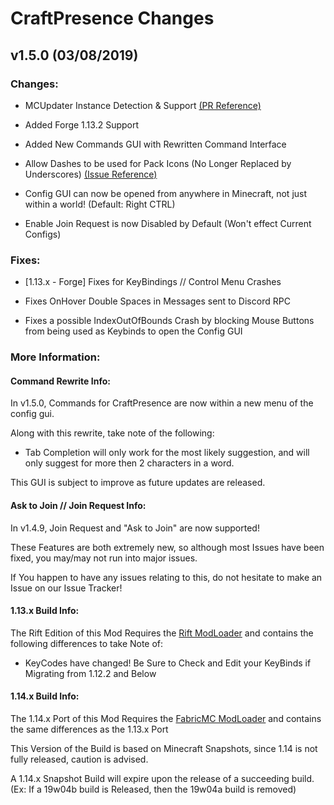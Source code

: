# CraftPresence Changes

## v1.5.0 (03/08/2019)

### Changes:

* MCUpdater Instance Detection & Support [(PR Reference)](https://gitlab.com/CDAGaming/CraftPresence/merge_requests/1)

* Added Forge 1.13.2 Support

* Added New Commands GUI with Rewritten Command Interface

* Allow Dashes to be used for Pack Icons (No Longer Replaced by Underscores) [(Issue Reference)](https://gitlab.com/CDAGaming/CraftPresence/issues/15)

* Config GUI can now be opened from anywhere in Minecraft, not just within a world! (Default: Right CTRL)

* Enable Join Request is now Disabled by Default (Won't effect Current Configs)

### Fixes:

* [1.13.x - Forge] Fixes for KeyBindings // Control Menu Crashes

* Fixes OnHover Double Spaces in Messages sent to Discord RPC

* Fixes a possible IndexOutOfBounds Crash by blocking Mouse Buttons from being used as Keybinds to open the Config GUI

### More Information:

#### Command Rewrite Info:

In v1.5.0, Commands for CraftPresence are now within a new menu of the config gui.

Along with this rewrite, take note of the following:

* Tab Completion will only work for the most likely suggestion, and will only suggest for more then 2 characters in a word.

This GUI is subject to improve as future updates are released.

#### Ask to Join // Join Request Info:

In v1.4.9, Join Request and "Ask to Join" are now supported!

These Features are both extremely new, so although most Issues have been fixed, you may/may not run into major issues.

If You happen to have any issues relating to this, do not hesitate to make an Issue on our Issue Tracker!

#### 1.13.x Build Info:

The Rift Edition of this Mod Requires the [Rift ModLoader](https://minecraft.curseforge.com/projects/rift) and contains the following differences to take Note of:

* KeyCodes have changed! Be Sure to Check and Edit your KeyBinds if Migrating from 1.12.2 and Below

#### 1.14.x Build Info:

The 1.14.x Port of this Mod Requires the [FabricMC ModLoader](https://minecraft.curseforge.com/projects/fabric) and contains the same differences as the 1.13.x Port

This Version of the Build is based on Minecraft Snapshots, since 1.14 is not fully released, caution is advised.

A 1.14.x Snapshot Build will expire upon the release of a succeeding build. (Ex: If a 19w04b build is Released, then the 19w04a build is removed)
